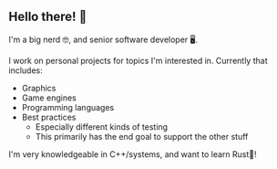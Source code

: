 ## Hello there! 👋
I'm a big nerd 🤓, and senior software developer 🖥️.

I work on personal projects for topics I'm interested in.  Currently that includes:
- Graphics
- Game engines
- Programming languages
- Best practices
  - Especially different kinds of testing
  - This primarily has the end goal to support the other stuff

I'm very knowledgeable in C++/systems, and want to learn Rust🦀!

<!--
Here are some ideas:

- 🔭 I’m currently working on ...
- 🌱 I’m currently learning ...
- 👯 I’m looking to collaborate on ...
- 🤔 I’m looking for help with ...
- 💬 Ask me about ...
- 📫 How to reach me: ...
- 😄 Pronouns: ...
- ⚡ Fun fact: ...
-->
